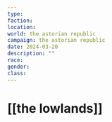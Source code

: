 ```yaml
---
type: 
faction: 
location: 
world: the astorian republic
campaign: the astorian republic
date: 2024-03-20
description: ""
race: 
gender: 
class: 
---
```

# [[the lowlands]]

